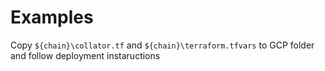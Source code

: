 # Examples
Copy `${chain}\collator.tf` and `${chain}\terraform.tfvars` to GCP folder and follow deployment instaructions
